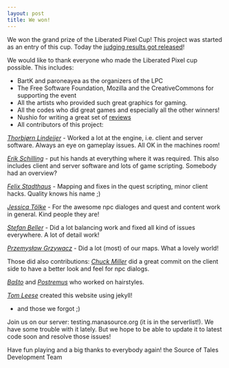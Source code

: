 ```yaml
---
layout: post
title: We won!
---
```


We won the grand prize of the Liberated Pixel Cup!
This project was started as an entry of this cup. Today the [judging results got released](http://lpc.opengameart.org/content/code-judging-is-in)!

We would like to thank everyone who made the Liberated Pixel cup possible.
This includes:
 * BartK and paroneayea as the organizers of the LPC
 * The Free Software Foundation, Mozilla and the CreativeCommons for supporting the event
 * All the artists who provided such great graphics for gaming.
 * All the codes who did great games and especially all the other winners!
 * Nushio for writing a great set of [reviews](http://k3rnel.net/lpc-game-reviews/)
 * All contributors of this project:

*[Thorbjørn Lindeijer](mailto:thorbjorn@lindeijer.nl)* - Worked a lot at the engine, i.e. client and server software. Always an eye on gameplay issues. All OK in the machines room!

*[Erik Schilling](mailto:ablu.erikschilling@googlemail.com)* - put his hands at everything where it was required. This also includes client and server software and lots of game scripting. Somebody had an overview?

*[Felix Stadthaus](mailto:jurkan@gmx.de)* - Mapping and fixes in the quest scripting, minor client hacks. Quality knows his name ;)

*[Jessica Tölke](mailto:jtoelke@mail.upb.de)* - For the awesome npc dialoges and quest and content work in general. Kind people they are!

*[Stefan Beller](mailto:stefanbeller@googlemail.com)* - Did a lot balancing work and fixed all kind of issues everywhere. A lot of detail work!

*[Przemysław Grzywacz](mailto:nexather@gmail.com)* - Did a lot (most) of our maps. What a lovely world!

Those did also contributions:
*[Chuck Miller](mailto:shadowmil@gmail.com)* did a great commit on the client side to have a better look and feel for npc dialogs.

*[Baŝto](mailto:msnhasser@web.de)* and *[Postremus](mailto:panzer1996@googlemail.com)* who worked on hairstyles.

*[Tom Leese](mailto:leese.thomas81@gmail.com)* created this website using jekyll!

* and those we forgot ;)

Join us on our server: testing.manasource.org (it is in the serverlist!).
We have some trouble with it lately. But we hope to be able to update it to latest code soon and resolve those issues!

Have fun playing and a big thanks to everybody again!
the Source of Tales Development Team
